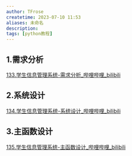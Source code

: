 ```yaml
---
author: TFrose
createtime: 2023-07-10 11:53
aliases: 未命名
description:
tags: [python教程]
---
```


## 1.需求分析
[133.学生信息管理系统-需求分析_哔哩哔哩_bilibili](https://www.bilibili.com/video/BV1wD4y1o7AS?p=135&vd_source=2029b6b0b60ecbc6cf63989bfa56dd26)

## 2.系统设计
[134.学生信息管理系统-系统设计_哔哩哔哩_bilibili](https://www.bilibili.com/video/BV1wD4y1o7AS?p=136&vd_source=2029b6b0b60ecbc6cf63989bfa56dd26)

## 3.主函数设计
[135.学生信息管理系统-主函数设计_哔哩哔哩_bilibili](https://www.bilibili.com/video/BV1wD4y1o7AS?p=137&vd_source=2029b6b0b60ecbc6cf63989bfa56dd26)
